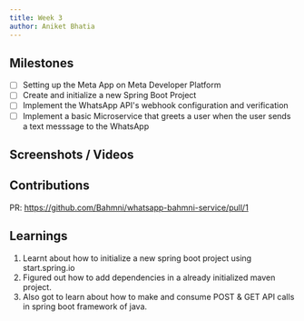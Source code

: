 ```yaml
---
title: Week 3
author: Aniket Bhatia
---
```


## Milestones
- [ ] Setting up the Meta App on Meta Developer Platform
- [ ] Create and initialize a new Spring Boot Project
- [ ] Implement the WhatsApp API's webhook configuration and verification
- [ ] Implement a basic Microservice that greets a user when the user sends a text messsage to the WhatsApp

## Screenshots / Videos 

## Contributions

PR: https://github.com/Bahmni/whatsapp-bahmni-service/pull/1

## Learnings

1. Learnt about how to initialize a new spring boot project using start.spring.io
2. Figured out how to add dependencies in a already initialized maven project.
3. Also got to learn about how to make and consume POST & GET API calls in spring boot framework of java.